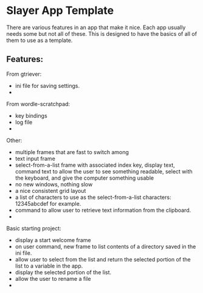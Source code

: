 # Slayer App Template  
There are various features in an app that make it nice. Each app usually needs some but not all of these. This is designed to have the basics of all of them to use as a template.  
## Features:
From gtriever:  
- ini file for saving settings.
- 
From wordle-scratchpad:  
- key bindings
- log file
- 
Other:
- multiple frames that are fast to switch among
- text input frame
- select-from-a-list frame with associated index key, display text, command text to allow the user to see something readable, select with the keyboard, and give the computer something usable
- no new windows, nothing slow
- a nice consistent grid layout
- a list of characters to use as the select-from-a-list characters: 12345abcdef for example.
- command to allow user to retrieve text information from the clipboard.
- 
Basic starting project:  
- display a start welcome frame
- on user command, new frame to list contents of a directory saved in the ini file.
- allow user to select from the list and return the selected portion of the list to a variable in the app.
- display the selected portion of the list.
- allow the user to rename a file
- 